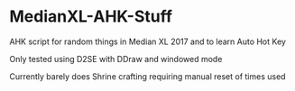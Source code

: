 # MedianXL-AHK-Stuff
AHK script for random things in Median XL 2017 and to learn Auto Hot Key

Only tested using D2SE with DDraw and windowed mode

Currently barely does Shrine crafting requiring manual reset of times used
